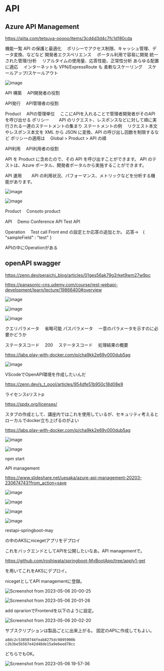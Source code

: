 # API
## Azure API Management
https://qiita.com/tetsuya-ooooo/items/3cd4d3d4c7fc1d180cda


機能一覧
API の保護と最適化
　ポリシーでアクセス制限、キャッシュ管理、データ変換、などなど
開発者エクスペリエンス
　ポータル利用で容易に開発
統一された管理/分析
　リアルタイムの使用量、応答性能、正常性分析
あらゆる配置に適応
　インターネットも VPN/ExpressRoute も
柔軟なスケーリング
　スケールアップ/スケールアウト
 
![image](https://user-images.githubusercontent.com/58873037/236199872-30cdec2d-ecb2-42e8-81bd-6787f3164d59.png)

API 構築
　API開発者の役割
 
API発行
　API管理者の役割

Product
　APIの管理単位
　ここにAPIを入れることで管理者開発者がそのAPIを呼び出せる
 ポリシー
　　API のリクエスト、レスポンスなどに対して順に実行される一連のステートメントの集まり
  ステートメントの例
  　リクエスト本文やレスポンス本文を XML から JSON に変換、API の呼び出し回数を制限するなど
  ポリシーの適用は
  　Global > Product > API の順


API利用
　API利用者の役割
 
 API を Product に含めたので、その API を呼び出すことができます。
 API のテストは、Azure ポータル、開発者ポータルから実施することができます。
 
 
 API 運用
　　API の利用状況、パフォーマンス、メトリックなどを分析する機能があります。

![image](https://user-images.githubusercontent.com/58873037/236207209-43665456-76b7-4097-8737-47a6f471461e.png)


![image](https://user-images.githubusercontent.com/58873037/236207372-d3a0f768-0dbf-42d8-a27d-0ac2fc482051.png)


Product
　Consoto product


API
　Demo Conference API
  Test API

Operation
　Test call
   Front end の設定とか応答の追加とか。
   応答→　{ "sampleField" : "test" }

APIの中にOperationがある


## openAPI swagger
https://zenn.dev/peraichi_blog/articles/01ges56ak79g2rket9wm27w9pc

https://panasonic-cns.udemy.com/course/rest-webapi-development/learn/lecture/19866400#overview


![image](https://user-images.githubusercontent.com/58873037/236363030-3a8953ff-a50a-45c4-b747-e137820e69d9.png)

![image](https://user-images.githubusercontent.com/58873037/236363909-87a06ae7-0892-4d67-9f15-01362c17c976.png)


![image](https://user-images.githubusercontent.com/58873037/236364981-db1a290c-8146-454c-a2b7-f3595e9a5821.png)

クエリパラメータ
　省略可能
パスパラメータ
　一意のパラメータを示すのに必要かどうか
 
ステータスコード
　200
 　ステータスコード
  　処理結果の概要


https://labs.play-with-docker.com/p/cha9kk2e69v000dub5ag
 
 ![image](https://user-images.githubusercontent.com/58873037/236365109-69dfd655-495e-4838-90ba-5fbd6e37972f.png)
 
 VScodeでOpenAPI環境を作成したいんだ
 
 https://zenn.dev/s_t_pool/articles/954dfe51b950c18d08e9
 
 ライセンスsリストp
 
 https://spdx.org/licenses/

スタブの作成として、講座内ではこれを使用しているが、セキュリティ考えるとローカルでdocker立ち上げるのがよい

https://labs.play-with-docker.com/p/cha9kk2e69v000dub5ag


![image](https://user-images.githubusercontent.com/58873037/236388297-ed8ab9d5-6776-4e06-9d99-068f1e273290.png)

![image](https://user-images.githubusercontent.com/58873037/236388367-3a8fd8f4-10cb-4153-8a46-b13c0339b9ae.png)




npm start



API management

https://www.slideshare.net/uesaka/azure-api-management-20203-230674743?from_action=save

![image](https://user-images.githubusercontent.com/58873037/236594600-a055d3a3-3d47-4475-bf64-1e6b02c314c1.png)

![image](https://user-images.githubusercontent.com/58873037/236594623-38c203d4-0b73-443c-9c79-f3212af92564.png)

![image](https://user-images.githubusercontent.com/58873037/236594769-b506e125-9657-4e6e-a536-0522a493bf89.png)

![image](https://user-images.githubusercontent.com/58873037/236594962-82ff3696-2d1e-4ae1-bcd1-2b6a946d3884.png)



restapi-springboot-may

の中のAKSにnicegetアプリをデプロイ

これをバックエンドとしてAPIを公開したいなあ。API managementで。



https://github.com/roshiwata/springboot-MyBootApp/tree/apply1-get

を用いてこれをAKSにデプロイ。

nicegetとしてAPI managementに登録。

![Screenshot from 2023-05-06 20-00-25](https://user-images.githubusercontent.com/58873037/236620265-c1044227-6723-4816-aee1-618f26d70e39.png)

![Screenshot from 2023-05-06 20-01-26](https://user-images.githubusercontent.com/58873037/236620303-2a0758b3-d804-47a3-8d17-127c1ea973a8.png)


add oprarionでFrontendを以下のように設定。

![Screenshot from 2023-05-06 20-02-20](https://user-images.githubusercontent.com/58873037/236620330-8d22c5fa-02ab-4a94-beff-e201d890ea81.png)


サブスクリプションは製品ごとに出来上がる。
固定のAPIに作成してもよい。

```
a8dc2c53850744feab8275dc9895900b
c2b3be5b567e42d48de15a9e6eed78cc
```
どちらでもOK。

![Screenshot from 2023-05-06 19-57-36](https://user-images.githubusercontent.com/58873037/236620284-638fc23c-e65c-44d2-b7db-716a69d2f360.png)
